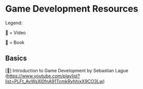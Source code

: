# Game Development Resources

Legend: 

🎥 = Video

📖 = Book

## Basics
[🎥] Introduction to Game Development by Sebastian Lague (https://www.youtube.com/playlist?list=PLFt_AvWsXl0fnA91TcmkRyhhixX9CO3Lw)
